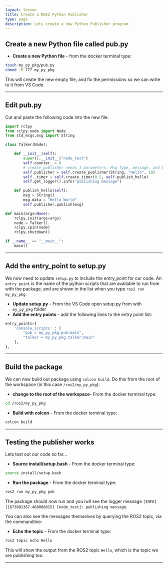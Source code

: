```yaml
---
layout: lesson
title: Create a ROS2 Python Publisher
type: page
description: Lets create a new Python Publisher program
---
```


## Create a new Python file called pub.py

* **Create a new Python file** - from the docker terminal type:

```bash
touch my_py_pkg/pub.py
chmod -R 777 my_py_pkg
```

This will create the new empty file, and fix the permissions so we can write to it from VS Code.

---

## Edit pub.py

Cut and paste the following code into the new file:

```python
import rclpy
from rclpy.node import Node
from std_msgs.msg import String

class Talker(Node):

    def __init__(self):
        super().__init__("node_test")
        self.counter_ = 0
        # create_publisher needs 3 parameters: Msg Type, message, and buffer size
        self.publisher = self.create_publisher(String, "Hello", 10)
        self._timer = self.create_timer(0.5, self.publish_hello)
        self.get_logger().info("publishing message")

    def publish_hello(self):
        msg = String()
        msg.data = "Hello World"
        self.publisher.publish(msg)

def main(args=None):
    rclpy.init(args=args)
    node = Talker()
    rclpy.spin(node)
    rclpy.shutdown()

if __name__ == "__main__":
    main()
```

---

## Add the entry_point to setup.py

We now need to update `setup.py` to include the entry_point for our code. An `entry point` is the name of the python scripts that are available to run from with the package, and are shown in the list when you type `ros2 run my_py_pkg`.

* **Update setup.py** - From the VS Code open setup.py from with `my_py_pkg` folder
* **Add the entry points** - add the following lines to the entry point list:

```python
entry_points={
    'console_scripts' : [
        "pub = my_py_pkg.pub:main",
        "talker = my_py_pkg.talker:main"
    ],
},
```

---

## Build the package

We can now build out package using `colcon build`. Do this from the root of the workspace (in this case `/ros2/my_py_pkg`):

* **change to the root of the workspace**- From the docker terminal type:

```bash
cd /ros2/my_py_pkg
```

* **Build with colcon** - From the docker terminal type:

```bash
colcon build
```

---

## Testing the publisher works

Lets test out our code so far...

* **Source install/setup.bash** - From the docker terminal type:

``` bash
source install/setup.bash
```

* **Run the package** - From the docker terminal type:

``` bash
ros2 run my_py_pkg pub 
```

The package should now run and you iwll see the logger message `[INFO] [1673801367.468008815] [node_test]: publishing message`.

You can also see the messages themselves by querying the ROS2 topic, via the commandline:

* **Echo the topic** - From the docker terminal type:

``` bash
ros2 topic echo Hello
```

This will show the output from the ROS2 topic `Hello`, which is the topic we are publishing too.

---
